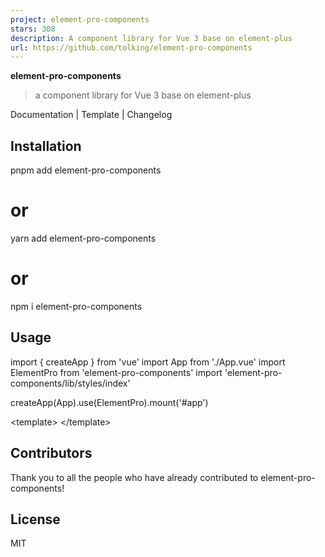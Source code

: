 ```yaml
---
project: element-pro-components
stars: 308
description: A component library for Vue 3 base on element-plus
url: https://github.com/tolking/element-pro-components
---
```


**element-pro-components**

> a component library for Vue 3 base on element-plus

Documentation | Template | Changelog

Installation
------------

pnpm add element-pro-components
# or
yarn add element-pro-components
# or
npm i element-pro-components

Usage
-----

import { createApp } from 'vue'
import App from './App.vue'
import ElementPro from 'element-pro-components'
import 'element-pro-components/lib/styles/index'

createApp(App).use(ElementPro).mount('#app')

<template\>
  <pro-layout />
</template\>

Contributors
------------

Thank you to all the people who have already contributed to element-pro-components!

License
-------

MIT
